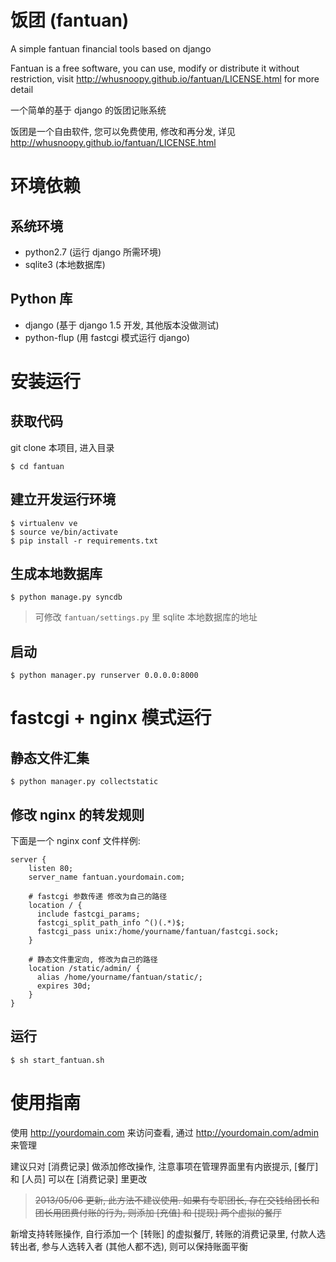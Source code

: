# 饭团 (fantuan)

A simple fantuan financial tools based on django

Fantuan is a free software, you can use, modify or distribute it without restriction, visit http://whusnoopy.github.io/fantuan/LICENSE.html for more detail

一个简单的基于 django 的饭团记账系统

饭团是一个自由软件, 您可以免费使用, 修改和再分发, 详见 http://whusnoopy.github.io/fantuan/LICENSE.html


# 环境依赖

## 系统环境

* python2.7 (运行 django 所需环境)
* sqlite3 (本地数据库)

## Python 库

* django (基于 django 1.5 开发, 其他版本没做测试)
* python-flup (用 fastcgi 模式运行 django)


# 安装运行

## 获取代码

git clone 本项目, 进入目录

    $ cd fantuan

## 建立开发运行环境

    $ virtualenv ve
    $ source ve/bin/activate
    $ pip install -r requirements.txt

## 生成本地数据库

    $ python manage.py syncdb

> 可修改 `fantuan/settings.py` 里 sqlite 本地数据库的地址

## 启动

    $ python manager.py runserver 0.0.0.0:8000


# fastcgi + nginx 模式运行

## 静态文件汇集

    $ python manager.py collectstatic

## 修改 nginx 的转发规则
    
下面是一个 nginx conf 文件样例:

    server {
        listen 80;
        server_name fantuan.yourdomain.com;

        # fastcgi 参数传递 修改为自己的路径
        location / {
          include fastcgi_params;
          fastcgi_split_path_info ^()(.*)$;
          fastcgi_pass unix:/home/yourname/fantuan/fastcgi.sock;
        }

        # 静态文件重定向, 修改为自己的路径
        location /static/admin/ {
          alias /home/yourname/fantuan/static/;
          expires 30d;
        }
    }

## 运行

    $ sh start_fantuan.sh


# 使用指南

使用 http://yourdomain.com 来访问查看, 通过 http://yourdomain.com/admin 来管理

建议只对 [消费记录] 做添加修改操作, 注意事项在管理界面里有内嵌提示, [餐厅] 和 [人员] 可以在 [消费记录] 里更改

> <del>2013/05/06 更新, 此方法不建议使用. 如果有专职团长, 存在交钱给团长和团长用团费付账的行为, 则添加 [充值] 和 [提现] 两个虚拟的餐厅</del>

新增支持转账操作, 自行添加一个 [转账] 的虚拟餐厅, 转账的消费记录里, 付款人选转出者, 参与人选转入者 (其他人都不选), 则可以保持账面平衡
